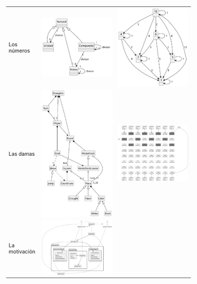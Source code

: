 ||||
|-|:-:|:-:|
|Los números|![](/images/modelosUML/IdSw1/losNumeros.svg)|![](/images/modelosUML/IdSw1/losNumeros_O.svg)
|Las damas|![](/images/modelosUML/IdSw1/lasDamas.svg)|![](/images/modelosUML/IdSw1/lasDamas_O.svg)|
|La motivación|![](/images/modelosUML/IdSw1/motivacion.svg)|